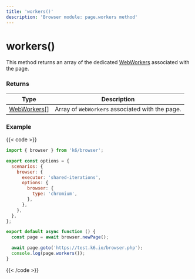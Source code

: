 ```yaml
---
title: 'workers()'
description: 'Browser module: page.workers method'
---
```


# workers()

This method returns an array of the dedicated [WebWorkers](https://grafana.com/docs/k6/<K6_VERSION>/javascript-api/k6-browser/worker/) associated with the page.

### Returns

| Type                                                                                                    | Description                                     |
| ------------------------------------------------------------------------------------------------------- | ----------------------------------------------- |
| [WebWorkers](https://grafana.com/docs/k6/<K6_VERSION>/javascript-api/k6-browser/worker/)[] | Array of `WebWorkers` associated with the page. |

### Example

{{< code >}}

```javascript
import { browser } from 'k6/browser';

export const options = {
  scenarios: {
    browser: {
      executor: 'shared-iterations',
      options: {
        browser: {
          type: 'chromium',
        },
      },
    },
  },
};

export default async function () {
  const page = await browser.newPage();

  await page.goto('https://test.k6.io/browser.php');
  console.log(page.workers());
}
```

{{< /code >}}
